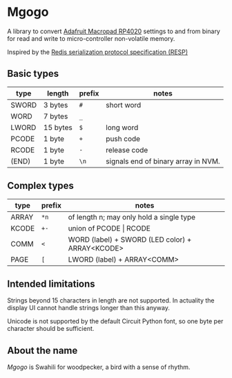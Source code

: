 # Mgogo

A library to convert [Adafruit Macropad RP4020](https://learn.adafruit.com/adafruit-macropad-rp2040/overview) settings to and from binary for read and write to micro-controller non-volatile memory.

Inspired by the [Redis serialization protocol specification (RESP)](https://redis.io/docs/latest/develop/reference/protocol-spec/)

## Basic types

| type | length | prefix | notes |
| --- | --- | --- | --- |
| SWORD | 3 bytes | `#` | short word |
| WORD | 7 bytes | `_` | |
| LWORD | 15 bytes | `$` | long word |
| PCODE | 1 byte | `+` | push code |
| RCODE | 1 byte | `-` | release code |
| (END) | 1 byte | `\n` | signals end of binary array in NVM. |

## Complex types

| type | prefix | notes |
| --- | --- | --- |
| ARRAY | `*n` | of length n; may only hold a single type |
| KCODE | `+-` | union of PCODE \| RCODE |
| COMM | `<` | WORD (label) + SWORD (LED color) + ARRAY\<KCODE\> |
| PAGE | `[` | LWORD (label) + ARRAY\<COMM\> |

## Intended limitations

Strings beyond 15 characters in length are not supported. In actuality the display UI cannot handle strings longer than this anyway.

Unicode is not supported by the default Circuit Python font, so one byte per character should be sufficient.

## About the name

_Mgogo_ is Swahili for woodpecker, a bird with a sense of rhythm.
